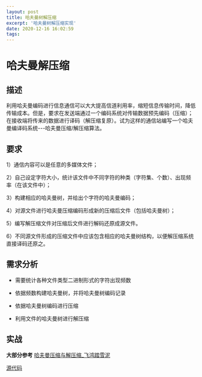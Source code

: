 ```yaml
---
layout: post
title: 哈夫曼树解压缩
excerpt: '哈夫曼树解压缩实现'
date: 2020-12-16 16:02:59
tags:
---
```








# 哈夫曼解压缩



## 描述

利用哈夫曼编码进行信息通信可以大大提高信道利用率，缩短信息传输时间，降低传输成本。但是，要求在发送端通过一个编码系统对传输数据预先编码（压缩）；在接收端将传来的数据进行译码（解压缩复原）。试为这样的通信站编写一个哈夫曼编译码系统---哈夫曼压缩/解压缩算法。



## 要求

1）通信内容可以是任意的多媒体文件；

 2）自己设定字符大小，统计该文件中不同字符的种类（字符集、个数）、出现频率（在该文件中）；

 3）构建相应的哈夫曼树，并给出个字符的哈夫曼编码；

 4）对源文件进行哈夫曼压缩编码形成新的压缩后文件（包括哈夫曼树）；

 5）编写解压缩文件对压缩后文件进行解码还原成源文件。

 6）不同源文件形成的压缩文件中应该包含相应的哈夫曼树结构，以便解压缩系统直接译码还原之。



## 需求分析

+ 需要统计各种文件类型二进制形式的字符出现频数
+ 依据频数构建哈夫曼树，并将哈夫曼树编码记录
+ 依据哈夫曼树编码进行压缩



+ 利用文件的哈夫曼树进行解压缩



## 实战

**大部分参考** [哈夫曼压缩与解压缩_飞鸿踏雪泥](https://blog.csdn.net/weixin_38214171/article/details/81626498)



[源代码](https://gitee.com/a9ia/codeStore/tree/master/haffman)